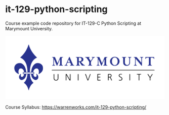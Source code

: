 # it-129-python-scripting
Course example code repository for IT-129-C Python Scripting at Marymount University.

 <img src="images/marymount-logo-1x.png"></img>

 Course Syllabus: https://warrenworks.com/it-129-python-scripting/

 


